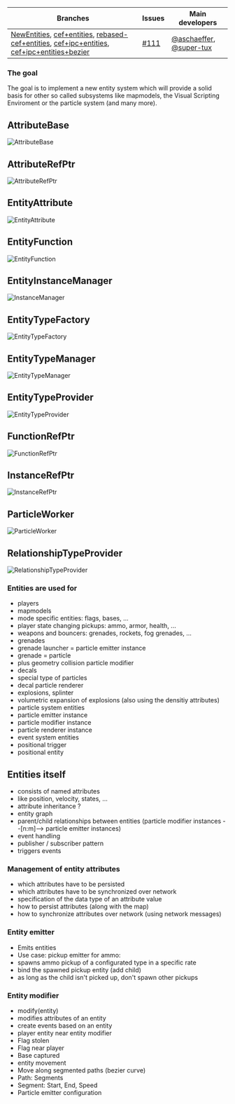 Branches | Issues | Main developers
--- | --- | --- 
[NewEntities](/inexor-game/code/tree/NewEntities), [cef+entities](/inexor-game/code/tree/cef+entities), [rebased-cef+entities](/inexor-game/code/tree/rebased-cef+entities), [cef+ipc+entities](/inexor-game/code/tree/cef+ipc+entities), [cef+ipc+entities+bezier](/inexor-game/code/tree/cef+ipc+entities+bezier) |  [#111](/inexor-game/code/issues/111) | [@aschaeffer](/aschaeffer), [@super-tux](/super-tux) 

### The goal

The goal is to implement a new entity system which will provide a solid basis for other so called subsystems like mapmodels, the Visual Scripting Enviroment or the particle system (and many more).

## AttributeBase

![AttributeBase](https://raw.githubusercontent.com/inexor-game/visualisations/45f342299fce76f3ea603c745da0cfbade201a85/hanacks%20entity%20and%20particle%20system/AttributeBase.png)

## AttributeRefPtr

![AttributeRefPtr](https://raw.githubusercontent.com/inexor-game/visualisations/45f342299fce76f3ea603c745da0cfbade201a85/hanacks%20entity%20and%20particle%20system/AttributeRefPtr.png)

## EntityAttribute

![EntityAttribute](https://raw.githubusercontent.com/inexor-game/visualisations/45f342299fce76f3ea603c745da0cfbade201a85/hanacks%20entity%20and%20particle%20system/EntityAttribute.png)

## EntityFunction

![EntityFunction](https://raw.githubusercontent.com/inexor-game/visualisations/45f342299fce76f3ea603c745da0cfbade201a85/hanacks%20entity%20and%20particle%20system/EntityFunction.png)

## EntityInstanceManager

![InstanceManager](https://raw.githubusercontent.com/inexor-game/visualisations/45f342299fce76f3ea603c745da0cfbade201a85/hanacks%20entity%20and%20particle%20system/EntityInstanceManager.png)

## EntityTypeFactory

![EntityTypeFactory](https://raw.githubusercontent.com/inexor-game/visualisations/45f342299fce76f3ea603c745da0cfbade201a85/hanacks%20entity%20and%20particle%20system/EntityTypeFactory.png)

## EntityTypeManager

![EntityTypeManager](https://raw.githubusercontent.com/inexor-game/visualisations/45f342299fce76f3ea603c745da0cfbade201a85/hanacks%20entity%20and%20particle%20system/EntityTypeManager.png)

## EntityTypeProvider

![EntityTypeProvider](https://raw.githubusercontent.com/inexor-game/visualisations/45f342299fce76f3ea603c745da0cfbade201a85/hanacks%20entity%20and%20particle%20system/EntityTypeProvider.png)

## FunctionRefPtr

![FunctionRefPtr](https://raw.githubusercontent.com/inexor-game/visualisations/45f342299fce76f3ea603c745da0cfbade201a85/hanacks%20entity%20and%20particle%20system/FunctionRefPtr.png)

## InstanceRefPtr

![InstanceRefPtr](https://raw.githubusercontent.com/inexor-game/visualisations/45f342299fce76f3ea603c745da0cfbade201a85/hanacks%20entity%20and%20particle%20system/InstanceRefPtr.png)

## ParticleWorker

![ParticleWorker](https://raw.githubusercontent.com/inexor-game/visualisations/45f342299fce76f3ea603c745da0cfbade201a85/hanacks%20entity%20and%20particle%20system/ParticleWorker.png)

## RelationshipTypeProvider

![RelationshipTypeProvider](https://raw.githubusercontent.com/inexor-game/visualisations/45f342299fce76f3ea603c745da0cfbade201a85/hanacks%20entity%20and%20particle%20system/RelationshipTypeProvider.png)

### Entities are used for

* players
* mapmodels
* mode specific entities: flags, bases, ...
* player state changing pickups: ammo, armor, health, ...
* weapons and bouncers: grenades, rockets, fog grenades, ...
 * grenades
  * grenade launcher = particle emitter instance
  * grenade = particle
  * plus geometry collision particle modifier
 * decals
  * special type of particles
  * decal particle renderer
 * explosions, splinter
  * volumetric expansion of explosions (also using the densitiy attributes)
* particle system entities
 * particle emitter instance
 * particle modifier instance
 * particle renderer instance
* event system entities
 * positional trigger
  * positional entity

## Entities itself

* consists of named attributes
 * like position, velocity, states, ...
* attribute inheritance ?
* entity graph
 * parent/child relationships between entities (particle modifier instances --[n:m]--> particle emitter instances)
* event handling
 * publisher / subscriber pattern
 * triggers events

### Management of entity attributes

* which attributes have to be persisted
* which attributes have to be synchronized over network
* specification of the data type of an attribute value
* how to persist attributes (along with the map)
* how to synchronize attributes over network (using network messages)

### Entity emitter

* Emits entities
* Use case: pickup emitter for ammo:
 * spawns ammo pickup of a configurated type in a specific rate
 * bind the spawned pickup entity (add child)
 * as long as the child isn't picked up, don't spawn other pickups

### Entity modifier

* modify(entity)
* modifies attributes of an entity
* create events based on an entity
 * player entity near entity modifier
 * Flag stolen
 * Flag near player
 * Base captured
* entity movement
 * Move along segmented paths (bezier curve)
  * Path: Segments
  * Segment: Start, End, Speed
* Particle emitter configuration
